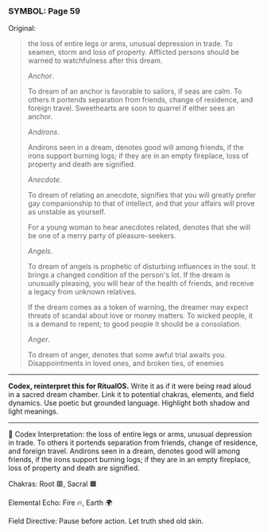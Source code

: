 ### SYMBOL: Page 59

Original:
> the loss of entire legs or arms, unusual depression in trade.
> To seamen, storm and loss of property. Afflicted persons
> should be warned to watchfulness after this dream.
> 
> 
> _Anchor_.
> 
> 
> To dream of an anchor is favorable to sailors, if seas are calm.
> To others it portends separation from friends, change of residence,
> and foreign travel. Sweethearts are soon to quarrel if either
> sees an anchor.
> 
> 
> _Andirons_.
> 
> 
> Andirons seen in a dream, denotes good will among friends,
> if the irons support burning logs; if they are in an empty fireplace,
> loss of property and death are signified.
> 
> 
> _Anecdote_.
> 
> 
> To dream of relating an anecdote, signifies that you will greatly prefer
> gay companionship to that of intellect, and that your affairs will prove
> as unstable as yourself.
> 
> 
> For a young woman to hear anecdotes related, denotes that she
> will be one of a merry party of pleasure-seekers.
> 
> 
> _Angels_.
> 
> 
> To dream of angels is prophetic of disturbing influences in the soul.
> It brings a changed condition of the person's lot. If the dream
> is unusually pleasing, you will hear of the health of friends,
> and receive a legacy from unknown relatives.
> 
> 
> If the dream comes as a token of warning, the dreamer may
> expect threats of scandal about love or money matters.
> To wicked people, it is a demand to repent; to good people it
> should be a consolation.
> 
> 
> _Anger_.
> 
> 
> To dream of anger, denotes that some awful trial awaits you.
> Disappointments in loved ones, and broken ties, of enemies

---

**Codex, reinterpret this for RitualOS.**
Write it as if it were being read aloud in a sacred dream chamber.
Link it to potential chakras, elements, and field dynamics.
Use poetic but grounded language.
Highlight both shadow and light meanings.

---

🔁 Codex Interpretation:
the loss of entire legs or arms, unusual depression in trade. To others it portends separation from friends, change of residence, and foreign travel. Andirons seen in a dream, denotes good will among friends, if the irons support burning logs; if they are in an empty fireplace, loss of property and death are signified.

Chakras: Root 🟥, Sacral 🟧

Elemental Echo: Fire 🔥, Earth 🌍

Field Directive: Pause before action. Let truth shed old skin.
